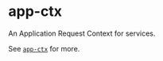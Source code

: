 # app-ctx

An Application Request Context for services.

See [`app-ctx`](./packages/app-ctx) for more.
